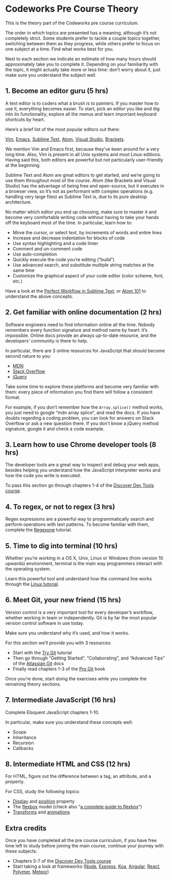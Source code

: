 # Codeworks Pre Course Theory

This is the theory part of the Codeworks pre course curriculum.

The order in which topics are presented has a meaning, although it’s not completely strict. Some students prefer to tackle a couple topics together, switching between them as they progress, while others prefer to focus on one subject at a time. Find what works best for you.

Next to each section we indicate an estimate of how many hours should approximately take you to complete it. Depending on your familiarity with the topic, it might actually take more or less time: don’t worry about it, just make sure you understand the subject well.

## 1. Become an editor guru (5 hrs)

A text editor is to coders what a brush is to painters. If you master how to use it, everything becomes easier. To start, pick an editor you like and dig into its functionality, explore all the menus and learn important keyboard shortcuts by heart.

Here’s a brief list of the most popular editors out there:

[Vim](http://www.vim.org/), [Emacs](https://www.gnu.org/software/emacs/), [Sublime Text](https://www.sublimetext.com/), [Atom](https://atom.io/), [Visual Studio](https://www.visualstudio.com/), [Brackets](http://brackets.io/).

We mention Vim and Emacs first, because they’ve been around for a very long time. Also, Vim is present in all Unix systems and most Linux editions. Having said this, both editors are powerful but not particularly user-friendly at the beginning.

Sublime Text and Atom are great editors to get started, and we’re going to use them throughout most of the course. Atom (like Brackets and Visual Studio) has the advantage of being free and open-source, but it executes in a browser view, so it’s not as performant with complex operations (e.g. handling very large files) as Sublime Text is, due to its pure desktop architecture.

No matter which editor you end up choosing, make sure to master it and become very comfortable writing code without having to take your hands off the keyboard most of the time. In particular, learn how to:

- Move the cursor, or select text, by increments of words and entire lines
- Increase and decrease indentation for blocks of code
- Use syntax highlighting and a code linter
- Comment and un-comment code
- Use auto-completion
- Quickly execute the code you’re editing (“build”)
- Use advanced search, and substitute multiple string matches at the same time
- Customize the graphical aspect of your code editor (color scheme, font, etc.)

Have a look at the [Perfect Workflow in Sublime Text](http://code.tutsplus.com/courses/perfect-workflow-in-sublime-text-2), or [Atom 101](https://medium.com/@arolet/atom-101-for-javascript-development-5406684100b3) to understand the above concepts.

## 2. Get familiar with online documentation (2 hrs)

Software engineers need to find information online all the time. Nobody remembers every function signature and method name by heart: it’s impossible. Online docs provide an always up-to-date resource, and the developers’ community is there to help.

In particular, there are 3 online resources for JavaScript that should become second nature to you:

- [MDN](https://developer.mozilla.org/en-US/docs/Web/JavaScript)
- [Stack Overflow](http://stackoverflow.com/)
- [jQuery](https://api.jquery.com/)

Take some time to explore these platforms and become very familiar with them: every piece of information you find there will follow a consistent format.

For example, if you don’t remember how the `Array.splice()` method works, you just need to google “mdn array splice“, and read the docs. If you have doubts regarding a coding problem, you can look for answers on Stack Overflow or ask a new question there. If you don’t know a jQuery method signature, google it and check a code example.

## 3. Learn how to use Chrome developer tools (8 hrs)

The developer tools are a great way to inspect and debug your web apps, besides helping you understand how the JavaScript interpreter works and how the code you write is executed.

To pass this section go through chapters 1-4 of the [Discover Dev Tools course](http://discover-devtools.codeschool.com/).

## 4. To regex, or not to regex (3 hrs)

Regex expressions are a powerful way to programmatically search and perform operations with text patterns. To become familiar with them, complete the [Regexone](http://regexone.com/) tutorial.

## 5. Time to dig into terminal (10 hrs)

Whether you’re working in a OS X, Unix, Linux or Windows (from version 10 upwards) environment, terminal is the main way programmers interact with the operating system.

Learn this powerful tool and understand how the command line works through the [Linux tutorial](http://ryanstutorials.net/linuxtutorial/).

## 6. Meet Git, your new friend (15 hrs)

Version control is a very important tool for every developer’s workflow, whether working in team or independently. Git is by far the most popular version control software in use today.

Make sure you understand why it’s used, and how it works.

For this section we’ll provide you with 3 resources:

- Start with the [Try Git](https://try.github.io/) tutorial
- Then go through “Getting Started”, “Collaborating”, and “Advanced Tips” of the [Atlassian Git](https://www.atlassian.com/git/) docs
- Finally read chapters 1-3 of the [Pro Git](https://git-scm.com/book/en/v2/) book

Once you’re done, start doing the exercises while you complete the remaining theory sections.

## 7. Intermediate JavaScript (16 hrs)

Complete Eloquent JavaScript chapters 1-10.

In particular, make sure you understand these concepts well:

- Scope
- Inheritance
- Recursion
- Callbacks

## 8. Intermediate HTML and CSS (12 hrs)

For HTML, figure out the difference between a tag, an attribute, and a property.

For CSS, study the following topics:

- [Display](https://developer.mozilla.org/en/docs/Web/CSS/display) and [position](https://developer.mozilla.org/en/docs/Web/CSS/position) property
- The [flexbox](https://developer.mozilla.org/en/docs/Web/CSS/CSS_Flexible_Box_Layout/Using_CSS_flexible_boxes) model (check also “[a complete guide to flexbox](https://css-tricks.com/snippets/css/a-guide-to-flexbox/)”)
- [Transforms](https://developer.mozilla.org/en/docs/Web/CSS/transform) and [animations](https://developer.mozilla.org/en/docs/Web/CSS/animation)

## Extra credits

Once you have completed all the pre course curriculum, if you have free time left to study before joining the main course, continue your journey with these subjects:

- Chapters 5-7 of the [Discover Dev Tools course](http://discover-devtools.codeschool.com/)
- Start taking a look at frameworks ([Node](https://nodejs.org/en/about/), [Express](https://expressjs.com/), [Koa](http://koajs.com/), [Angular](https://angular.io/), [React](https://facebook.github.io/react/), [Polymer](https://www.polymer-project.org/), [Meteor](https://www.meteor.com/))

